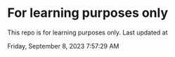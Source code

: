 # For learning purposes only
This repo is for learning purposes only.
Last updated at

Friday, September 8, 2023 7:57:29 AM

